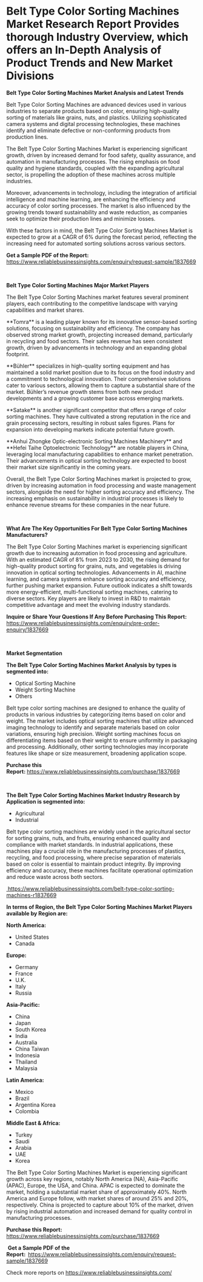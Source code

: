 <p><h1>Belt Type Color Sorting Machines Market Research Report Provides thorough Industry Overview, which offers an In-Depth Analysis of Product Trends and New Market Divisions</h1></p><p><strong>Belt Type Color Sorting Machines Market Analysis and Latest Trends</strong></p>
<p><p>Belt Type Color Sorting Machines are advanced devices used in various industries to separate products based on color, ensuring high-quality sorting of materials like grains, nuts, and plastics. Utilizing sophisticated camera systems and digital processing technologies, these machines identify and eliminate defective or non-conforming products from production lines.</p><p>The Belt Type Color Sorting Machines Market is experiencing significant growth, driven by increased demand for food safety, quality assurance, and automation in manufacturing processes. The rising emphasis on food quality and hygiene standards, coupled with the expanding agricultural sector, is propelling the adoption of these machines across multiple industries. </p><p>Moreover, advancements in technology, including the integration of artificial intelligence and machine learning, are enhancing the efficiency and accuracy of color sorting processes. The market is also influenced by the growing trends toward sustainability and waste reduction, as companies seek to optimize their production lines and minimize losses.</p><p>With these factors in mind, the Belt Type Color Sorting Machines Market is expected to grow at a CAGR of 6% during the forecast period, reflecting the increasing need for automated sorting solutions across various sectors.</p></p>
<p><strong>Get a Sample PDF of the Report:&nbsp;</strong> <a href="https://www.reliablebusinessinsights.com/enquiry/request-sample/1837669?utm_campaign=2303&utm_medium=2&utm_source=Github&utm_content=ia&utm_term=28022025&utm_id=belt-type-color-sorting-machines">https://www.reliablebusinessinsights.com/enquiry/request-sample/1837669</a></p>
<p>&nbsp;</p>
<p><strong>Belt Type Color Sorting Machines Major Market Players</strong></p>
<p><p>The Belt Type Color Sorting Machines market features several prominent players, each contributing to the competitive landscape with varying capabilities and market shares. </p><p>**Tomra** is a leading player known for its innovative sensor-based sorting solutions, focusing on sustainability and efficiency. The company has observed strong market growth, projecting increased demand, particularly in recycling and food sectors. Their sales revenue has seen consistent growth, driven by advancements in technology and an expanding global footprint.</p><p>**Bühler** specializes in high-quality sorting equipment and has maintained a solid market position due to its focus on the food industry and a commitment to technological innovation. Their comprehensive solutions cater to various sectors, allowing them to capture a substantial share of the market. Bühler’s revenue growth stems from both new product developments and a growing customer base across emerging markets.</p><p>**Satake** is another significant competitor that offers a range of color sorting machines. They have cultivated a strong reputation in the rice and grain processing sectors, resulting in robust sales figures. Plans for expansion into developing markets indicate potential future growth.</p><p>**Anhui Zhongke Optic-electronic Sorting Machines Machinery** and **Hefei Taihe Optoelectronic Technology** are notable players in China, leveraging local manufacturing capabilities to enhance market penetration. Their advancements in optical sorting technology are expected to boost their market size significantly in the coming years.</p><p>Overall, the Belt Type Color Sorting Machines market is projected to grow, driven by increasing automation in food processing and waste management sectors, alongside the need for higher sorting accuracy and efficiency. The increasing emphasis on sustainability in industrial processes is likely to enhance revenue streams for these companies in the near future.</p></p>
<p>&nbsp;</p>
<p><strong>What Are The Key Opportunities For Belt Type Color Sorting Machines Manufacturers?</strong></p>
<p><p>The Belt Type Color Sorting Machines market is experiencing significant growth due to increasing automation in food processing and agriculture. With an estimated CAGR of 8% from 2023 to 2030, the rising demand for high-quality product sorting for grains, nuts, and vegetables is driving innovation in optical sorting technologies. Advancements in AI, machine learning, and camera systems enhance sorting accuracy and efficiency, further pushing market expansion. Future outlook indicates a shift towards more energy-efficient, multi-functional sorting machines, catering to diverse sectors. Key players are likely to invest in R&D to maintain competitive advantage and meet the evolving industry standards.</p></p>
<p><strong>Inquire or Share Your Questions If Any Before Purchasing This Report:</strong> <a href="https://www.reliablebusinessinsights.com/enquiry/pre-order-enquiry/1837669?utm_campaign=2303&utm_medium=2&utm_source=Github&utm_content=ia&utm_term=28022025&utm_id=belt-type-color-sorting-machines">https://www.reliablebusinessinsights.com/enquiry/pre-order-enquiry/1837669</a></p>
<p>&nbsp;</p>
<p><strong>Market Segmentation</strong></p>
<p><strong>The Belt Type Color Sorting Machines Market Analysis by types is segmented into:</strong></p>
<p><ul><li>Optical Sorting Machine</li><li>Weight Sorting Machine</li><li>Others</li></ul></p>
<p><p>Belt type color sorting machines are designed to enhance the quality of products in various industries by categorizing items based on color and weight. The market includes optical sorting machines that utilize advanced imaging technology to identify and separate materials based on color variations, ensuring high precision. Weight sorting machines focus on differentiating items based on their weight to ensure uniformity in packaging and processing. Additionally, other sorting technologies may incorporate features like shape or size measurement, broadening application scope.</p></p>
<p><strong>Purchase this Report:&nbsp;</strong><a href="https://www.reliablebusinessinsights.com/purchase/1837669?utm_campaign=2303&utm_medium=2&utm_source=Github&utm_content=ia&utm_term=28022025&utm_id=belt-type-color-sorting-machines">https://www.reliablebusinessinsights.com/purchase/1837669</a></p>
<p>&nbsp;</p>
<p><strong>The Belt Type Color Sorting Machines Market Industry Research by Application is segmented into:</strong></p>
<p><ul><li>Agricultural</li><li>Industrial</li></ul></p>
<p><p>Belt type color sorting machines are widely used in the agricultural sector for sorting grains, nuts, and fruits, ensuring enhanced quality and compliance with market standards. In industrial applications, these machines play a crucial role in the manufacturing processes of plastics, recycling, and food processing, where precise separation of materials based on color is essential to maintain product integrity. By improving efficiency and accuracy, these machines facilitate operational optimization and reduce waste across both sectors.</p></p>
<p><a href="https://www.reliablebusinessinsights.com/belt-type-color-sorting-machines-r1837669?utm_campaign=2303&utm_medium=2&utm_source=Github&utm_content=ia&utm_term=28022025&utm_id=belt-type-color-sorting-machines">&nbsp;https://www.reliablebusinessinsights.com/belt-type-color-sorting-machines-r1837669</a></p>
<p><strong>In terms of Region, the Belt Type Color Sorting Machines Market Players available by Region are:</strong></p>
<p>
    <p> <strong> North America: </strong>
        <ul>
            <li>United States</li>
            <li>Canada</li>
        </ul>
        </p> 
    <p> <strong> Europe: </strong>
        <ul>
            <li>Germany</li>
            <li>France</li>
            <li>U.K.</li>
            <li>Italy</li>
            <li>Russia</li>
        </ul>
        </p> 
    <p> <strong> Asia-Pacific: </strong>
        <ul>
            <li>China</li>
            <li>Japan</li>
            <li>South Korea</li>
            <li>India</li>
            <li>Australia</li>
            <li>China Taiwan</li>
            <li>Indonesia</li>
            <li>Thailand</li>
            <li>Malaysia</li>
        </ul>
        </p> 
    <p> <strong> Latin America: </strong>
        <ul>
            <li>Mexico</li>
            <li>Brazil</li>
            <li>Argentina Korea</li>
            <li>Colombia</li>
        </ul>
        </p> 
    <p> <strong> Middle East & Africa: </strong>
        <ul>
            <li>Turkey</li>
            <li>Saudi</li>
            <li>Arabia</li>
            <li>UAE</li>
            <li>Korea</li>
        </ul>
    </p>
    </p>
<p><p>The Belt Type Color Sorting Machines Market is experiencing significant growth across key regions, notably North America (NA), Asia-Pacific (APAC), Europe, the USA, and China. APAC is expected to dominate the market, holding a substantial market share of approximately 40%. North America and Europe follow, with market shares of around 25% and 20%, respectively. China is projected to capture about 10% of the market, driven by rising industrial automation and increased demand for quality control in manufacturing processes.</p></p>
<p><strong>Purchase this Report: </strong><a href="https://www.reliablebusinessinsights.com/purchase/1837669?utm_campaign=2303&utm_medium=2&utm_source=Github&utm_content=ia&utm_term=28022025&utm_id=belt-type-color-sorting-machines">https://www.reliablebusinessinsights.com/purchase/1837669</a></p>
<p>&nbsp;<strong>Get a Sample PDF of the Report:&nbsp;&nbsp;</strong><a href="https://www.reliablebusinessinsights.com/enquiry/request-sample/1837669?utm_campaign=2303&utm_medium=2&utm_source=Github&utm_content=ia&utm_term=28022025&utm_id=belt-type-color-sorting-machines">https://www.reliablebusinessinsights.com/enquiry/request-sample/1837669</a></p>
<p><strong></strong></p>
<p>Check more reports on <a href="https://www.reliablebusinessinsights.com/?utm_campaign=2303&utm_medium=2&utm_source=Github&utm_content=ia&utm_term=28022025&utm_id=belt-type-color-sorting-machines">https://www.reliablebusinessinsights.com/</a></p>